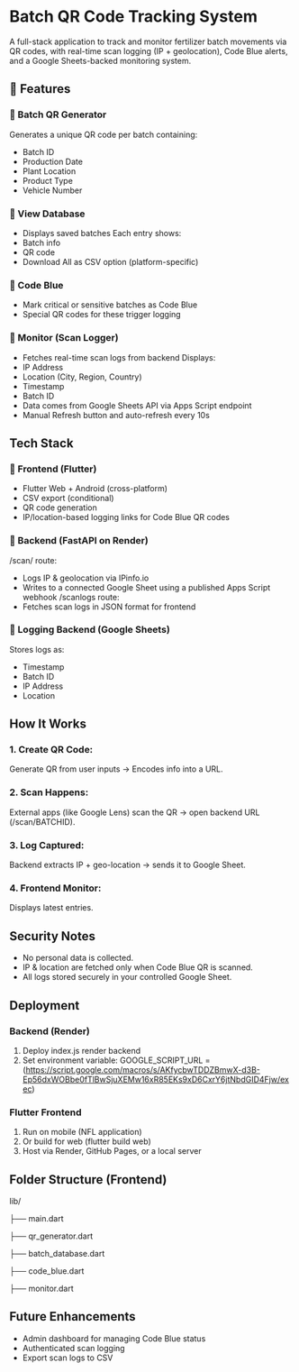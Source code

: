 # Batch QR Code Tracking System
A full-stack application to track and monitor fertilizer batch movements via QR codes, with real-time scan logging (IP + geolocation), Code Blue alerts, and a Google Sheets-backed monitoring system.

## 🧩 Features
### 🔹 Batch QR Generator
Generates a unique QR code per batch containing:
- Batch ID
- Production Date
- Plant Location
- Product Type
- Vehicle Number
### 🔹 View Database
- Displays saved batches
Each entry shows:
 - Batch info
 - QR code
 - Download All as CSV option (platform-specific)
### 🔹 Code Blue
- Mark critical or sensitive batches as Code Blue
- Special QR codes for these trigger logging
### 🔹 Monitor (Scan Logger)
- Fetches real-time scan logs from backend
Displays:
 - IP Address
 - Location (City, Region, Country)
 - Timestamp
 - Batch ID
- Data comes from Google Sheets API via Apps Script endpoint
- Manual Refresh button and auto-refresh every 10s

## Tech Stack
### 🔹 Frontend (Flutter)
- Flutter Web + Android (cross-platform)
- CSV export (conditional)
- QR code generation
- IP/location-based logging links for Code Blue QR codes
### 🔹 Backend (FastAPI on Render)
/scan/<batchID> route:
 - Logs IP & geolocation via IPinfo.io
 - Writes to a connected Google Sheet using a published Apps Script webhook
/scanlogs route:
 - Fetches scan logs in JSON format for frontend
### 🔹 Logging Backend (Google Sheets)
Stores logs as:
 - Timestamp
 - Batch ID
 - IP Address
 - Location

## How It Works
### 1. Create QR Code:
Generate QR from user inputs → Encodes info into a URL.
### 2. Scan Happens:
External apps (like Google Lens) scan the QR → open backend URL (/scan/BATCHID).
### 3. Log Captured:
Backend extracts IP + geo-location → sends it to Google Sheet.
### 4. Frontend Monitor:
Displays latest entries.

## Security Notes
- No personal data is collected.
- IP & location are fetched only when Code Blue QR is scanned.
- All logs stored securely in your controlled Google Sheet.

## Deployment
### Backend (Render)
1. Deploy index.js render backend
2. Set environment variable: GOOGLE_SCRIPT_URL = (https://script.google.com/macros/s/AKfycbwTDDZBmwX-d3B-Ep56dxWOBbe0fTlBwSjuXEMw16xR85EKs9xD6CxrY6jtNbdGID4Fjw/exec)
### Flutter Frontend
1. Run on mobile (NFL application)
2. Or build for web (flutter build web)
3. Host via Render, GitHub Pages, or a local server

## Folder Structure (Frontend)
lib/

├── main.dart

├── qr_generator.dart

├── batch_database.dart

├── code_blue.dart

├── monitor.dart

## Future Enhancements
- Admin dashboard for managing Code Blue status
- Authenticated scan logging
- Export scan logs to CSV
